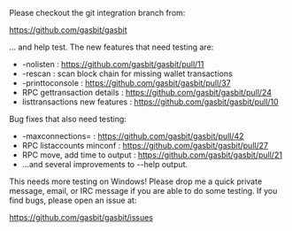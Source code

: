 Please checkout the git integration branch from:

https://github.com/gasbit/gasbit

... and help test.  The new features that need testing are:

* -nolisten : https://github.com/gasbit/gasbit/pull/11
* -rescan : scan block chain for missing wallet transactions
* -printtoconsole : https://github.com/gasbit/gasbit/pull/37
* RPC gettransaction details : https://github.com/gasbit/gasbit/pull/24
* listtransactions new features : https://github.com/gasbit/gasbit/pull/10

Bug fixes that also need testing:

* -maxconnections= : https://github.com/gasbit/gasbit/pull/42
* RPC listaccounts minconf : https://github.com/gasbit/gasbit/pull/27
* RPC move, add time to output : https://github.com/gasbit/gasbit/pull/21
* ...and several improvements to --help output.

This needs more testing on Windows!  Please drop me a quick private message, email, or IRC message if you are able to do some testing.  If you find bugs, please open an issue at:

https://github.com/gasbit/gasbit/issues
